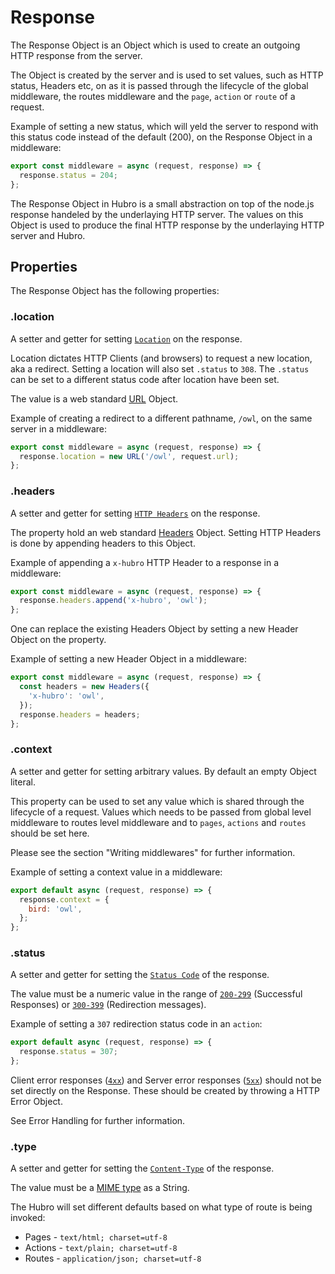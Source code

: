 # Response

The Response Object is an Object which is used to create an outgoing HTTP response from the server. 

The Object is created by the server and is used to set values, such as HTTP status, Headers etc, on as it is passed through the lifecycle of the global middleware, the routes middleware and the `page`, `action` or `route` of a request. 

Example of setting a new status, which will yeld the server to respond with this status code instead of the default (200), on the Response Object in a middleware: 

```js
export const middleware = async (request, response) => {
  response.status = 204;
};
```

The Response Object in Hubro is a small abstraction on top of the node.js response handeled by the underlaying HTTP server. The values on this Object is used to produce the final HTTP response by the underlaying HTTP server and Hubro.

## Properties

The Response Object has the following properties:

### .location

A setter and getter for setting [`Location`](https://developer.mozilla.org/en-US/docs/Web/HTTP/Headers/Location) on the response.

Location dictates HTTP Clients (and browsers) to request a new location, aka a redirect. Setting a location will also set `.status` to `308`. The `.status` can be set to a different status code after location have been set.

The value is a web standard [URL](https://developer.mozilla.org/en-US/docs/Web/API/URL) Object.

Example of creating a redirect to a different pathname, `/owl`, on the same server in a middleware:

```js
export const middleware = async (request, response) => {
  response.location = new URL('/owl', request.url);
};
```

### .headers

A setter and getter for setting [`HTTP Headers`](https://developer.mozilla.org/en-US/docs/Web/HTTP/Headers) on the response.

The property hold an web standard [Headers](https://developer.mozilla.org/en-US/docs/Web/API/Headers) Object. Setting HTTP Headers is done by appending headers to this Object. 

Example of appending a `x-hubro` HTTP Header to a response in a middleware:

```js
export const middleware = async (request, response) => {
  response.headers.append('x-hubro', 'owl');
};
```

One can replace the existing Headers Object by setting a new Header Object on the property.

Example of setting a new Header Object in a middleware:

```js
export const middleware = async (request, response) => {
  const headers = new Headers({
    'x-hubro': 'owl',
  });
  response.headers = headers;
};
```

### .context

A setter and getter for setting arbitrary values. By default an empty Object literal.

This property can be used to set any value which is shared through the lifecycle of a request. Values which needs to be passed from global level middleware to routes level middleware and to `pages`, `actions`  and `routes` should be set here.

Please see the section "Writing middlewares" for further information.

Example of setting a context value in a middleware:

```js
export default async (request, response) => {
  response.context = {
    bird: 'owl',
  };
};
```

### .status

A setter and getter for setting the [`Status Code`](https://developer.mozilla.org/en-US/docs/Web/HTTP/Status) of the response.

The value must be a numeric value in the range of [`200-299`](https://developer.mozilla.org/en-US/docs/Web/HTTP/Status#successful_responses) (Successful Responses) or [`300-399`](https://developer.mozilla.org/en-US/docs/Web/HTTP/Status#redirection_messages) (Redirection messages).

Example of setting a `307` redirection status code in an `action`:

```js
export default async (request, response) => {
  response.status = 307;
};
```

Client error responses ([`4xx`](https://developer.mozilla.org/en-US/docs/Web/HTTP/Status#client_error_responses)) and Server error responses ([`5xx`](https://developer.mozilla.org/en-US/docs/Web/HTTP/Status#server_error_responses)) should not be set directly on the Response. These should be created by throwing a HTTP Error Object. 

See Error Handling for further information.

### .type

A setter and getter for setting the [`Content-Type`](https://developer.mozilla.org/en-US/docs/Web/HTTP/Headers/Content-Type) of the response.

The value must be a [MIME type](https://developer.mozilla.org/en-US/docs/Learn/Server-side/Configuring_server_MIME_types) as a String.

The Hubro will set different defaults based on what type of route is being invoked:

 * Pages - `text/html; charset=utf-8`
 * Actions - `text/plain; charset=utf-8`
 * Routes - `application/json; charset=utf-8`
